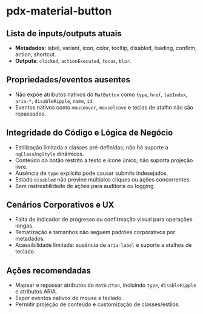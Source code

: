 # pdx-material-button

## Lista de inputs/outputs atuais

- **Metadados**: label, variant, icon, color, tooltip, disabled, loading, confirm, action, shortcut.
- **Outputs**: `clicked`, `actionExecuted`, `focus`, `blur`.

## Propriedades/eventos ausentes

- Não expõe atributos nativos do `MatButton` como `type`, `href`, `tabIndex`, `aria-*`, `disableRipple`, `name`, `id`.
- Eventos nativos como `mouseover`, `mouseleave` e teclas de atalho não são repassados.

## Integridade do Código e Lógica de Negócio

- Estilização limitada a classes pré-definidas; não há suporte a `ngClass`/`ngStyle` dinâmicos.
- Conteúdo do botão restrito a texto e ícone único; não suporta projeção livre.
- Ausência de `type` explícito pode causar submits indesejados.
- Estado `disabled` não previne múltiplos cliques ou ações concorrentes.
- Sem rastreabilidade de ações para auditoria ou logging.

## Cenários Corporativos e UX

- Falta de indicador de progresso ou confirmação visual para operações longas.
- Tematização e tamanhos não seguem padrões corporativos por metadados.
- Acessibilidade limitada: ausência de `aria-label` e suporte a atalhos de teclado.

## Ações recomendadas

- Mapear e repassar atributos do `MatButton`, incluindo `type`, `disableRipple` e atributos ARIA.
- Expor eventos nativos de mouse e teclado.
- Permitir projeção de conteúdo e customização de classes/estilos.
